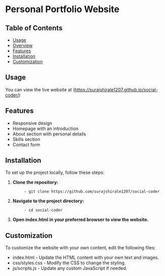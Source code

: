 # Personal Portfolio Website



## Table of Contents

- [Usage](#usage)
- [Overview](#overview)
- [Features](#features)
- [Installation](#installation)
- [Customization](#customization)

## Usage

You can view the live website at (https://surajshirale1207.github.io/social-coder/)

## Features

- Responsive design
- Homepage with an introduction
- About section with personal details
- Skills section
- Contact form

## Installation

To set up the project locally, follow these steps:

1. **Clone the repository:**

            - git clone https://github.com/surajshirale1207/social-coder

3. **Navigate to the project directory:**
      
            - cd social-coder

4. **Open index.html in your preferred browser to view the website.**

## Customization

To customize the website with your own content, edit the following files:

   - index.html - Update the HTML content with your own text and images.
   - css/styles.css - Modify the CSS to change the styling.
   - js/scripts.js - Update any custom JavaScript if needed.
      
      
      
